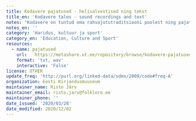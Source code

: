 ```yaml
---
title: Kodavere pajatused - helisalvestised ning tekst
title_en: 'Kodavere tales - sound recordings and text'
notes: "Kodavere on tuntud oma rahvajututraditsiooni poolest ning pajatused on Kodaverele vast kõige iseloomulikum rahvajutuliik. Need on humoristlikud lood, mille aluseks on mõni kohalik sündmus, mõni tähelepanu äratanud isik või mõni huvitav endisaegne elupilt. Ka laiemalt levinud jutumotiivid või -süžeed võisid saada tegelasteks täitsa kohalikud inimesed. Konkreetsele olustikule keskendumise tõttu jäi pajatuste levik ajas ja ruumis suhteliselt piiratuks. Vaimukamad lood võisid repertuaari jääda kauemaks, levida põlvest põlve ning koguda populaarsust küla piirest väljapoolgi. Pajatuste jutustajad kasutasid tavalisi rahvajuttude vormivõtteid: liiasust, kordust, dialoogi, kujundlikke ütlusi.\r\nKodavere pajatusi on kirja pandud alates 1932. aastast. Nende \"avastamine\" ja kogumise \"kuldaeg\" oli 1950.-1960. aastatel, mil toimusid mitmed kogumisretked Kodavere kihelkonda, korraldajaiks Riiklik Kirjandusmuuseum ja Eesti Raadio. Kodavere juttude uurimist alustas Selma Lätt, jätkas Mall Hiiemäe.\r\nSiit lehelt leiab pajatuste helisalvestusi, millele on lisatud ka tekstistus."
notes_en: ''
category: 'Haridus, kultuur ja sport'
category_en: 'Education, Culture and Sport'
resources:
  - name: pajatused
    url:   https://metashare.ut.ee/repository/browse/kodavere-pajatused/6232f2e4ff5a11e7a6e4005056b400247397ec9c28be49ffac7253c5d586dbec/
    format: 'txt, wav'
    interactive: 'False'
license: OTHER
update_freq: 'http://purl.org/linked-data/sdmx/2009/code#freq-A'
organization: Eesti Kirjandusmuuseum
maintainer_name: Risto Järv
maintainer_email: risto.jarv@folklore.ee
maintainer_phone: ''
date_issued: '2020/03/28'
date_modified: 2020/12/02
---
```


